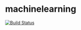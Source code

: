 # machinelearning
[![Build Status](https://travis-ci.com/4yopping/machinelearning.svg?token=2Cbz912YVHmx3VxyGReu&branch=master)](https://travis-ci.com/4yopping/machinelearning)
